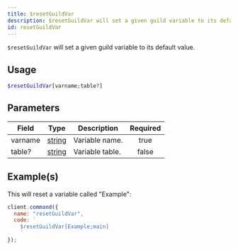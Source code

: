 ```yaml
---
title: $resetGuildVar
description: $resetGuildVar will set a given guild variable to its default value.
id: resetGuildVar
---
```


`$resetGuildVar` will set a given guild variable to its default value.

## Usage

```php
$resetGuildVar[varname;table?]
```

## Parameters

| Field   | Type                                                                                              | Description     | Required |
| ------- | ------------------------------------------------------------------------------------------------- | --------------- | :------: |
| varname | [string](https://developer.mozilla.org/en-US/docs/Web/JavaScript/Reference/Global_Objects/String) | Variable name.  |   true   |
| table?  | [string](https://developer.mozilla.org/en-US/docs/Web/JavaScript/Reference/Global_Objects/String) | Variable table. |  false   |

## Example(s)

This will reset a variable called "Example":

```javascript
client.command({
  name: "resetGuildVar",
  code: `
    $resetGuildVar[Example;main]
    `
});
```
